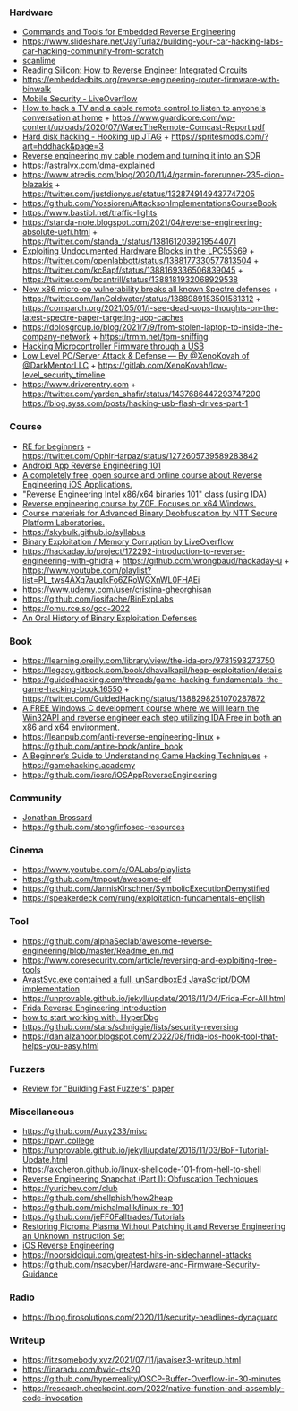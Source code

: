 ### Hardware

- [Commands and Tools for Embedded Reverse Engineering](https://www.pentestpartners.com/security-blog/commands-and-tools-for-embedded-reverse-engineering)
- https://www.slideshare.net/JayTurla2/building-your-car-hacking-labs-car-hacking-community-from-scratch
- [scanlime](https://www.youtube.com/user/micahjd/playlists)
- [Reading Silicon: How to Reverse Engineer Integrated Circuits](https://youtu.be/aHx-XUA6f9g)
- https://embeddedbits.org/reverse-engineering-router-firmware-with-binwalk
- [Mobile Security - LiveOverflow](https://www.youtube.com/watch?v=iJFnYBJJiuQ&list=PLhixgUqwRTjxHFDl0OykeqZ-VvnClfDpT)
- [How to hack a TV and a cable remote control to listen to anyone's conversation at home](https://twitter.com/binitamshah/status/1314571634750058496) + https://www.guardicore.com/wp-content/uploads/2020/07/WarezTheRemote-Comcast-Report.pdf
- [Hard disk hacking - Hooking up JTAG](https://twitter.com/Theophite/status/1312864397837164544) + https://spritesmods.com/?art=hddhack&page=3
- [Reverse engineering my cable modem and turning it into an SDR](https://stdw.github.io/cm-sdr)
- https://astralvx.com/dma-explained
- https://www.atredis.com/blog/2020/11/4/garmin-forerunner-235-dion-blazakis + https://twitter.com/justdionysus/status/1328749149437747205
- https://github.com/Yossioren/AttacksonImplementationsCourseBook
- https://www.bastibl.net/traffic-lights
- https://standa-note.blogspot.com/2021/04/reverse-engineering-absolute-uefi.html + https://twitter.com/standa_t/status/1381612039219544071
- [Exploiting Undocumented Hardware Blocks in the LPC55S69](https://oxide.computer/blog/lpc55) + https://twitter.com/openlabbott/status/1388177330577813504 + https://twitter.com/kc8apf/status/1388169336506839045 + https://twitter.com/bcantrill/status/1388181932068929538
- [New x86 micro-op vulnerability breaks all known Spectre defenses](https://twitter.com/FreeBSDHelp/status/1388280497097252866) + https://twitter.com/IanColdwater/status/1388989153501581312 + https://comparch.org/2021/05/01/i-see-dead-uops-thoughts-on-the-latest-spectre-paper-targeting-uop-caches
- https://dolosgroup.io/blog/2021/7/9/from-stolen-laptop-to-inside-the-company-network + https://trmm.net/tpm-sniffing
- [Hacking Microcontroller Firmware through a USB](https://github.com/oct0xor/presentations/blob/master/2019-01-Hacking%20Microcontroller%20Firmware%20through%20a%20USB.pdf)
- [Low Level PC/Server Attack & Defense — By @XenoKovah of @DarkMentorLLC](https://darkmentor.com/timeline.html) + https://gitlab.com/XenoKovah/low-level_security_timeline
- https://www.driverentry.com + https://twitter.com/yarden_shafir/status/1437686447293747200
https://blog.syss.com/posts/hacking-usb-flash-drives-part-1

### Course

- [RE for beginners](https://www.begin.re/the-workshop) + https://twitter.com/OphirHarpaz/status/1272605739589283842
- [Android App Reverse Engineering 101](https://maddiestone.github.io/AndroidAppRE)
- [A completely free, open source and online course about Reverse Engineering iOS Applications.](https://github.com/ivRodriguezCA/RE-iOS-Apps)
- ["Reverse Engineering Intel x86/x64 binaries 101" class (using IDA)](https://github.com/0xdidu/Reverse-Engineering-Intel-x64-101)
- [Reverse engineering course by Z0F. Focuses on x64 Windows.](https://github.com/0xZ0F/Z0FCourse_ReverseEngineering)
- [Course materials for Advanced Binary Deobfuscation by NTT Secure Platform Laboratories.](https://github.com/malrev/ABD)
- https://skybulk.github.io/syllabus
- [Binary Exploitation / Memory Corruption by LiveOverflow](https://www.youtube.com/playlist?list=PLhixgUqwRTjxglIswKp9mpkfPNfHkzyeN)
- https://hackaday.io/project/172292-introduction-to-reverse-engineering-with-ghidra + https://github.com/wrongbaud/hackaday-u + https://www.youtube.com/playlist?list=PL_tws4AXg7auglkFo6ZRoWGXnWL0FHAEi
- https://www.udemy.com/user/cristina-gheorghisan
- https://github.com/iosifache/BinExpLabs
- https://omu.rce.so/gcc-2022
- [An Oral History of Binary Exploitation Defenses](https://taggarttech.teachable.com/courses/enrolled/1840120)

### Book

- https://learning.oreilly.com/library/view/the-ida-pro/9781593273750
- https://legacy.gitbook.com/book/dhavalkapil/heap-exploitation/details
- https://guidedhacking.com/threads/game-hacking-fundamentals-the-game-hacking-book.16550 + https://twitter.com/GuidedHacking/status/1388298251070287872
- [A FREE Windows C development course where we will learn the Win32API and reverse engineer each step utilizing IDA Free in both an x86 and x64 environment.](https://github.com/mytechnotalent/Hacking-Windows)
- https://leanpub.com/anti-reverse-engineering-linux + https://github.com/antire-book/antire_book
- [A Beginner’s Guide to Understanding Game Hacking Techniques](https://gamehacking.academy/GameHackingAcademy.pdf) + https://gamehacking.academy
- https://github.com/iosre/iOSAppReverseEngineering

### Community

- [Jonathan Brossard](https://www.slideshare.net/endrazine/presentations)
- https://github.com/stong/infosec-resources

### Cinema

- https://www.youtube.com/c/OALabs/playlists
- https://github.com/tmpout/awesome-elf
- https://github.com/JannisKirschner/SymbolicExecutionDemystified
- https://speakerdeck.com/rung/exploitation-fundamentals-english

### Tool

- https://github.com/alphaSeclab/awesome-reverse-engineering/blob/master/Readme_en.md
- https://www.coresecurity.com/article/reversing-and-exploiting-free-tools
- [AvastSvc.exe contained a full, unSandboxEd JavaScript/DOM implementation](https://github.com/taviso/avscript)
- https://unprovable.github.io/jekyll/update/2016/11/04/Frida-For-All.html
- [Frida Reverse Engineering Introduction](https://cfp.pass-the-salt.org/pts2022/talk/T8XSUV)
- [how to start working with, HyperDbg](https://twitter.com/HyperDbg/status/1548573372023418881)
- https://github.com/stars/schniggie/lists/security-reversing
- https://danialzahoor.blogspot.com/2022/08/frida-ios-hook-tool-that-helps-you-easy.html

### Fuzzers

- [Review for "Building Fast Fuzzers" paper](https://twitter.com/gamozolabs/status/1197256132210774017)

### Miscellaneous

- https://github.com/Auxy233/misc
- https://pwn.college
- https://unprovable.github.io/jekyll/update/2016/11/03/BoF-Tutorial-Update.html
- https://axcheron.github.io/linux-shellcode-101-from-hell-to-shell
- [Reverse Engineering Snapchat (Part I): Obfuscation Techniques](https://news.ycombinator.com/item?id=23557998)
- https://yurichev.com/club
- https://github.com/shellphish/how2heap
- https://github.com/michalmalik/linux-re-101
- https://github.com/jeFF0Falltrades/Tutorials
- [Restoring Picroma Plasma Without Patching it and Reverse Engineering an Unknown Instruction Set](https://github.com/ChrisMiuchiz/Plasma-Writeup)
- [iOS Reverse Engineering](https://github.com/kpwn/iOSRE)
- https://noorsiddiqui.com/greatest-hits-in-sidechannel-attacks
- https://github.com/nsacyber/Hardware-and-Firmware-Security-Guidance

### Radio

- https://blog.firosolutions.com/2020/11/security-headlines-dynaguard

### Writeup

- https://itzsomebody.xyz/2021/07/11/javaisez3-writeup.html
- https://inaradu.com/hwio-cts20
- https://github.com/hyperreality/OSCP-Buffer-Overflow-in-30-minutes
- https://research.checkpoint.com/2022/native-function-and-assembly-code-invocation
